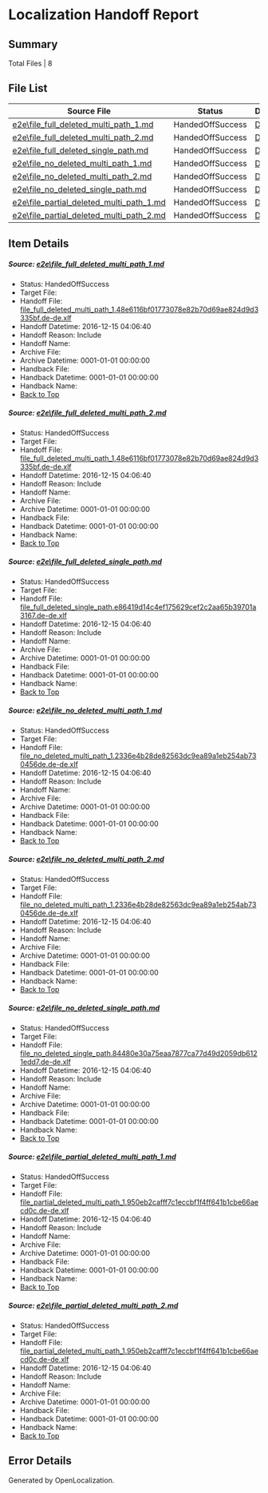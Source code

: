 # <a name='report-top'></a> Localization Handoff Report

## Summary
 Total Files | 8

## File List
 Source File | Status | Details 
 ----------- | ------ | ------- 
 [e2e\file_full_deleted_multi_path_1.md](https://github.com/OpenLocalizationTestOrg/ol-test0/blob/1774797e73b7e463ff7eb54a241344c1e87c3fe9/e2e/file_full_deleted_multi_path_1.md) | HandedOffSuccess | [Details](#0788185f814998022c5d09440b60814158db7bc21)
 [e2e\file_full_deleted_multi_path_2.md](https://github.com/OpenLocalizationTestOrg/ol-test0/blob/1774797e73b7e463ff7eb54a241344c1e87c3fe9/e2e/file_full_deleted_multi_path_2.md) | HandedOffSuccess | [Details](#0788185f814998022c5d09440b60814158db7bc22)
 [e2e\file_full_deleted_single_path.md](https://github.com/OpenLocalizationTestOrg/ol-test0/blob/1774797e73b7e463ff7eb54a241344c1e87c3fe9/e2e/file_full_deleted_single_path.md) | HandedOffSuccess | [Details](#03390d61cf21e5d695e956792da26b2c127729f43)
 [e2e\file_no_deleted_multi_path_1.md](https://github.com/OpenLocalizationTestOrg/ol-test0/blob/1774797e73b7e463ff7eb54a241344c1e87c3fe9/e2e/file_no_deleted_multi_path_1.md) | HandedOffSuccess | [Details](#757e4f9701373d9eec1baa4eeabdd4002dd24ff74)
 [e2e\file_no_deleted_multi_path_2.md](https://github.com/OpenLocalizationTestOrg/ol-test0/blob/1774797e73b7e463ff7eb54a241344c1e87c3fe9/e2e/file_no_deleted_multi_path_2.md) | HandedOffSuccess | [Details](#757e4f9701373d9eec1baa4eeabdd4002dd24ff75)
 [e2e\file_no_deleted_single_path.md](https://github.com/OpenLocalizationTestOrg/ol-test0/blob/1774797e73b7e463ff7eb54a241344c1e87c3fe9/e2e/file_no_deleted_single_path.md) | HandedOffSuccess | [Details](#08f1e105ec0a7a15c7a2d01a2e3d2c4954c7e31e6)
 [e2e\file_partial_deleted_multi_path_1.md](https://github.com/OpenLocalizationTestOrg/ol-test0/blob/1774797e73b7e463ff7eb54a241344c1e87c3fe9/e2e/file_partial_deleted_multi_path_1.md) | HandedOffSuccess | [Details](#5870f49525006cd0d46b2f2318889886a189e85f7)
 [e2e\file_partial_deleted_multi_path_2.md](https://github.com/OpenLocalizationTestOrg/ol-test0/blob/1774797e73b7e463ff7eb54a241344c1e87c3fe9/e2e/file_partial_deleted_multi_path_2.md) | HandedOffSuccess | [Details](#5870f49525006cd0d46b2f2318889886a189e85f8)

## Item Details
##### <a name='0788185f814998022c5d09440b60814158db7bc21'></a> Source: [e2e\file_full_deleted_multi_path_1.md](https://github.com/OpenLocalizationTestOrg/ol-test0/blob/1774797e73b7e463ff7eb54a241344c1e87c3fe9/e2e/file_full_deleted_multi_path_1.md)
* Status: HandedOffSuccess
* Target File: 
* Handoff File: [file_full_deleted_multi_path_1.48e6116bf01773078e82b70d69ae824d9d3335bf.de-de.xlf](https://github.com/OpenLocalizationTestOrg/ol-test0-handoff/blob/4d001dbbbc808a0619f9f1ef186f16b4cafbe765/ol-handoff/OpenLocalizationTestOrg/ol-test0-dede/xinjiang/mt/file_full_deleted_multi_path_1.48e6116bf01773078e82b70d69ae824d9d3335bf.de-de.xlf)
* Handoff Datetime: 2016-12-15 04:06:40
* Handoff Reason: Include
* Handoff Name: 
* Archive File: 
* Archive Datetime: 0001-01-01 00:00:00
* Handback File: 
* Handback Datetime: 0001-01-01 00:00:00
* Handback Name: 
* [Back to Top](#report-top)

##### <a name='0788185f814998022c5d09440b60814158db7bc22'></a> Source: [e2e\file_full_deleted_multi_path_2.md](https://github.com/OpenLocalizationTestOrg/ol-test0/blob/1774797e73b7e463ff7eb54a241344c1e87c3fe9/e2e/file_full_deleted_multi_path_2.md)
* Status: HandedOffSuccess
* Target File: 
* Handoff File: [file_full_deleted_multi_path_1.48e6116bf01773078e82b70d69ae824d9d3335bf.de-de.xlf](https://github.com/OpenLocalizationTestOrg/ol-test0-handoff/blob/4d001dbbbc808a0619f9f1ef186f16b4cafbe765/ol-handoff/OpenLocalizationTestOrg/ol-test0-dede/xinjiang/mt/file_full_deleted_multi_path_1.48e6116bf01773078e82b70d69ae824d9d3335bf.de-de.xlf)
* Handoff Datetime: 2016-12-15 04:06:40
* Handoff Reason: Include
* Handoff Name: 
* Archive File: 
* Archive Datetime: 0001-01-01 00:00:00
* Handback File: 
* Handback Datetime: 0001-01-01 00:00:00
* Handback Name: 
* [Back to Top](#report-top)

##### <a name='03390d61cf21e5d695e956792da26b2c127729f43'></a> Source: [e2e\file_full_deleted_single_path.md](https://github.com/OpenLocalizationTestOrg/ol-test0/blob/1774797e73b7e463ff7eb54a241344c1e87c3fe9/e2e/file_full_deleted_single_path.md)
* Status: HandedOffSuccess
* Target File: 
* Handoff File: [file_full_deleted_single_path.e86419d14c4ef175629cef2c2aa65b39701a3167.de-de.xlf](https://github.com/OpenLocalizationTestOrg/ol-test0-handoff/blob/4d001dbbbc808a0619f9f1ef186f16b4cafbe765/ol-handoff/OpenLocalizationTestOrg/ol-test0-dede/xinjiang/mt/file_full_deleted_single_path.e86419d14c4ef175629cef2c2aa65b39701a3167.de-de.xlf)
* Handoff Datetime: 2016-12-15 04:06:40
* Handoff Reason: Include
* Handoff Name: 
* Archive File: 
* Archive Datetime: 0001-01-01 00:00:00
* Handback File: 
* Handback Datetime: 0001-01-01 00:00:00
* Handback Name: 
* [Back to Top](#report-top)

##### <a name='757e4f9701373d9eec1baa4eeabdd4002dd24ff74'></a> Source: [e2e\file_no_deleted_multi_path_1.md](https://github.com/OpenLocalizationTestOrg/ol-test0/blob/1774797e73b7e463ff7eb54a241344c1e87c3fe9/e2e/file_no_deleted_multi_path_1.md)
* Status: HandedOffSuccess
* Target File: 
* Handoff File: [file_no_deleted_multi_path_1.2336e4b28de82563dc9ea89a1eb254ab730456de.de-de.xlf](https://github.com/OpenLocalizationTestOrg/ol-test0-handoff/blob/4d001dbbbc808a0619f9f1ef186f16b4cafbe765/ol-handoff/OpenLocalizationTestOrg/ol-test0-dede/xinjiang/mt/file_no_deleted_multi_path_1.2336e4b28de82563dc9ea89a1eb254ab730456de.de-de.xlf)
* Handoff Datetime: 2016-12-15 04:06:40
* Handoff Reason: Include
* Handoff Name: 
* Archive File: 
* Archive Datetime: 0001-01-01 00:00:00
* Handback File: 
* Handback Datetime: 0001-01-01 00:00:00
* Handback Name: 
* [Back to Top](#report-top)

##### <a name='757e4f9701373d9eec1baa4eeabdd4002dd24ff75'></a> Source: [e2e\file_no_deleted_multi_path_2.md](https://github.com/OpenLocalizationTestOrg/ol-test0/blob/1774797e73b7e463ff7eb54a241344c1e87c3fe9/e2e/file_no_deleted_multi_path_2.md)
* Status: HandedOffSuccess
* Target File: 
* Handoff File: [file_no_deleted_multi_path_1.2336e4b28de82563dc9ea89a1eb254ab730456de.de-de.xlf](https://github.com/OpenLocalizationTestOrg/ol-test0-handoff/blob/4d001dbbbc808a0619f9f1ef186f16b4cafbe765/ol-handoff/OpenLocalizationTestOrg/ol-test0-dede/xinjiang/mt/file_no_deleted_multi_path_1.2336e4b28de82563dc9ea89a1eb254ab730456de.de-de.xlf)
* Handoff Datetime: 2016-12-15 04:06:40
* Handoff Reason: Include
* Handoff Name: 
* Archive File: 
* Archive Datetime: 0001-01-01 00:00:00
* Handback File: 
* Handback Datetime: 0001-01-01 00:00:00
* Handback Name: 
* [Back to Top](#report-top)

##### <a name='08f1e105ec0a7a15c7a2d01a2e3d2c4954c7e31e6'></a> Source: [e2e\file_no_deleted_single_path.md](https://github.com/OpenLocalizationTestOrg/ol-test0/blob/1774797e73b7e463ff7eb54a241344c1e87c3fe9/e2e/file_no_deleted_single_path.md)
* Status: HandedOffSuccess
* Target File: 
* Handoff File: [file_no_deleted_single_path.84480e30a75eaa7877ca77d49d2059db6121edd7.de-de.xlf](https://github.com/OpenLocalizationTestOrg/ol-test0-handoff/blob/4d001dbbbc808a0619f9f1ef186f16b4cafbe765/ol-handoff/OpenLocalizationTestOrg/ol-test0-dede/xinjiang/mt/file_no_deleted_single_path.84480e30a75eaa7877ca77d49d2059db6121edd7.de-de.xlf)
* Handoff Datetime: 2016-12-15 04:06:40
* Handoff Reason: Include
* Handoff Name: 
* Archive File: 
* Archive Datetime: 0001-01-01 00:00:00
* Handback File: 
* Handback Datetime: 0001-01-01 00:00:00
* Handback Name: 
* [Back to Top](#report-top)

##### <a name='5870f49525006cd0d46b2f2318889886a189e85f7'></a> Source: [e2e\file_partial_deleted_multi_path_1.md](https://github.com/OpenLocalizationTestOrg/ol-test0/blob/1774797e73b7e463ff7eb54a241344c1e87c3fe9/e2e/file_partial_deleted_multi_path_1.md)
* Status: HandedOffSuccess
* Target File: 
* Handoff File: [file_partial_deleted_multi_path_1.950eb2cafff7c1eccbf1f4ff641b1cbe66aecd0c.de-de.xlf](https://github.com/OpenLocalizationTestOrg/ol-test0-handoff/blob/4d001dbbbc808a0619f9f1ef186f16b4cafbe765/ol-handoff/OpenLocalizationTestOrg/ol-test0-dede/xinjiang/mt/file_partial_deleted_multi_path_1.950eb2cafff7c1eccbf1f4ff641b1cbe66aecd0c.de-de.xlf)
* Handoff Datetime: 2016-12-15 04:06:40
* Handoff Reason: Include
* Handoff Name: 
* Archive File: 
* Archive Datetime: 0001-01-01 00:00:00
* Handback File: 
* Handback Datetime: 0001-01-01 00:00:00
* Handback Name: 
* [Back to Top](#report-top)

##### <a name='5870f49525006cd0d46b2f2318889886a189e85f8'></a> Source: [e2e\file_partial_deleted_multi_path_2.md](https://github.com/OpenLocalizationTestOrg/ol-test0/blob/1774797e73b7e463ff7eb54a241344c1e87c3fe9/e2e/file_partial_deleted_multi_path_2.md)
* Status: HandedOffSuccess
* Target File: 
* Handoff File: [file_partial_deleted_multi_path_1.950eb2cafff7c1eccbf1f4ff641b1cbe66aecd0c.de-de.xlf](https://github.com/OpenLocalizationTestOrg/ol-test0-handoff/blob/4d001dbbbc808a0619f9f1ef186f16b4cafbe765/ol-handoff/OpenLocalizationTestOrg/ol-test0-dede/xinjiang/mt/file_partial_deleted_multi_path_1.950eb2cafff7c1eccbf1f4ff641b1cbe66aecd0c.de-de.xlf)
* Handoff Datetime: 2016-12-15 04:06:40
* Handoff Reason: Include
* Handoff Name: 
* Archive File: 
* Archive Datetime: 0001-01-01 00:00:00
* Handback File: 
* Handback Datetime: 0001-01-01 00:00:00
* Handback Name: 
* [Back to Top](#report-top)


## Error Details

Generated by OpenLocalization.

